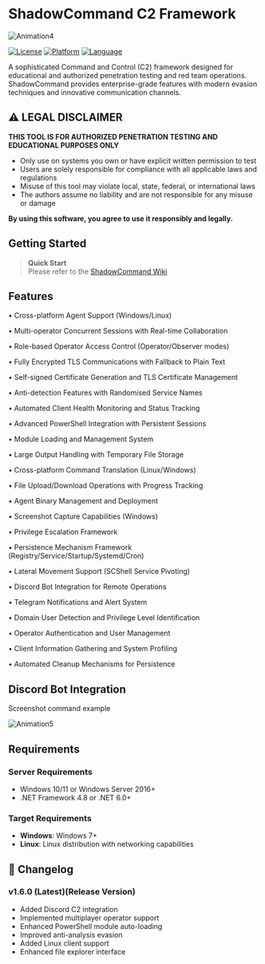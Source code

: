 # ShadowCommand C2 Framework
![Animation4](https://github.com/user-attachments/assets/e419daca-1456-4397-899e-1daf6907d9e7)

[![License](https://img.shields.io/badge/license-MIT-blue.svg)](LICENSE)
[![Platform](https://img.shields.io/badge/platform-Windows%20%7C%20Linux-lightgrey.svg)]()
[![Language](https://img.shields.io/badge/language-C%23-blue.svg)]()

A sophisticated Command and Control (C2) framework designed for educational and authorized penetration testing and red team operations. ShadowCommand provides enterprise-grade features with modern evasion techniques and innovative communication channels.

## ⚠️ LEGAL DISCLAIMER

**THIS TOOL IS FOR AUTHORIZED PENETRATION TESTING AND EDUCATIONAL PURPOSES ONLY**

- Only use on systems you own or have explicit written permission to test
- Users are solely responsible for compliance with all applicable laws and regulations
- Misuse of this tool may violate local, state, federal, or international laws
- The authors assume no liability and are not responsible for any misuse or damage

**By using this software, you agree to use it responsibly and legally.**


## Getting Started
>  **Quick Start**  
Please refer to the [ShadowCommand Wiki](https://github.com/toneemarqus/Shadow-Command-C2-Framework/wiki)


## Features

• Cross-platform Agent Support (Windows/Linux)

• Multi-operator Concurrent Sessions with Real-time Collaboration

• Role-based Operator Access Control (Operator/Observer modes)

• Fully Encrypted TLS Communications with Fallback to Plain Text

• Self-signed Certificate Generation and TLS Certificate Management

• Anti-detection Features with Randomised Service Names

• Automated Client Health Monitoring and Status Tracking

• Advanced PowerShell Integration with Persistent Sessions

• Module Loading and Management System

• Large Output Handling with Temporary File Storage

• Cross-platform Command Translation (Linux/Windows)

• File Upload/Download Operations with Progress Tracking

• Agent Binary Management and Deployment

• Screenshot Capture Capabilities (Windows)

• Privilege Escalation Framework 

• Persistence Mechanism Framework (Registry/Service/Startup/Systemd/Cron)

• Lateral Movement Support (SCShell Service Pivoting)

• Discord Bot Integration for Remote Operations

• Telegram Notifications and Alert System

• Domain User Detection and Privilege Level Identification

• Operator Authentication and User Management

• Client Information Gathering and System Profiling

• Automated Cleanup Mechanisms for Persistence


## Discord Bot Integration
Screenshot command example

![Animation5](https://github.com/user-attachments/assets/239aa208-efbc-4399-afa3-5ac8f7e0357b)

##  Requirements

### Server Requirements
- Windows 10/11 or Windows Server 2016+
- .NET Framework 4.8 or .NET 6.0+

### Target Requirements
- **Windows**: Windows 7+ 
- **Linux**: Linux distribution with networking capabilities



## 📝 Changelog

### v1.6.0 (Latest)(Release Version)
- Added Discord C2 integration
- Implemented multiplayer operator support
- Enhanced PowerShell module auto-loading
- Improved anti-analysis evasion
- Added Linux client support
- Enhanced file explorer interface
